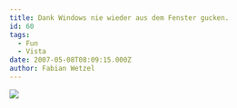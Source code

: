 ```yaml
---
title: Dank Windows nie wieder aus dem Fenster gucken.
id: 60
tags:
  - Fun
  - Vista
date: 2007-05-08T08:09:15.000Z
author: Fabian Wetzel
---
```


![](https://az275061.vo.msecnd.net/blogmedia/2007/05/vista_wetter.png)

